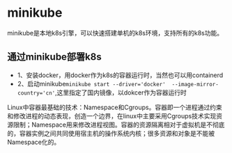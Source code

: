 # minikube
minikube是本地k8s引擎，可以快速搭建单机的k8s环境，支持所有的k8s功能。
## 通过minikube部署k8s
- 1、安装docker，用docker作为k8s的容器运行时，当然也可以用containerd
- 2、启动minikube`minikube start --driver='docker'  --image-mirror-country='cn'`,这里指定了国内镜像，以dokcer作为容器运行时

Linux中容器最基础的技术：Namespace和Cgroups。容器即一个进程通过约束和修改进程的动态表现，创造一个边界，在linux中主要采用Cgroups技术实现资源限制；Namespace用来修改进程视图。容器的资源隔离相对于虚拟机是不彻底的，容器实例之间共同使用宿主机的操作系统内核；很多资源和对象是不能被Namespace化的。
